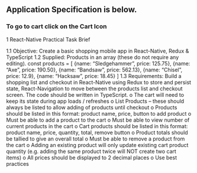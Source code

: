 ## Application Specification is below.

### To go to cart click on the Cart Icon

1 React-Native Practical Task Brief

1.1 Objective:
Create a basic shopping mobile app in React-Native, Redux & TypeScript
1.2 Supplied:
Products in an array (these do not require any editing).
const products = [
{name: “Sledgehammer”, price: 125.75},
{name: “Axe”, price: 190.50},
{name: “Bandsaw”, price: 562.13},
{name: “Chisel”, price: 12.9},
{name: “Hacksaw”, price: 18.45}
]
1.3 Requirements:
Build a shopping list and checkout in React-Native using Redux to store and persist state, React-Navigation to move
between the products list and checkout screen. The code should be written in TypeScript.
o The cart will need to keep its state during app loads / refreshes
o List Products – these should always be listed to allow adding of products until checkout
o Products should be listed in this format: product name, price, button to add product
o Must be able to add a product to the cart
o Must be able to view number of current products in the cart
o Cart products should be listed in this format: product name, price, quantity, total, remove button
o Product totals should be tallied to give an overall total
o Must be able to remove a product from the cart
o Adding an existing product will only update existing cart product quantity (e.g. adding the same product
twice will NOT create two cart items)
o All prices should be displayed to 2 decimal places
o Use best practices
